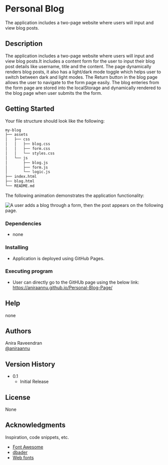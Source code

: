 # Personal Blog

The application includes a two-page website where users will input and view blog posts.

## Description

The application includes a two-page website where users will input and view blog posts.It includes a content form for the user to input their blog post details like username, title and the content. The page dynamically renders blog posts, it also has a light/dark mode toggle which helps user to switch between dark and light modes. The Return button in the blog page allows the user to navigate to the form page easily. The blog enteries from the form page are stored into the localStorage and dynamically rendered to the blog page when user submits the the form.

## Getting Started
Your file structure should look like the following:

```md
my-blog
├── assets
│   ├── css
│   │   ├── blog.css
│   │   ├── form.css
│   │   └── styles.css
│   └── js
│       ├── blog.js
│       ├── form.js
│       └── logic.js
├── index.html
├── blog.html
└── README.md
```
The following animation demonstrates the application functionality:

![A user adds a blog through a form, then the post appears on the following page.](./Assets/100-web-apis-challenge-demo.gif)

### Dependencies

* none

### Installing

* Application is deployed using GitHub Pages.

### Executing program

* User can directly go to the GitHUb page using the below link: https://aniraannu.github.io/Personal-Blog-Page/

## Help

none

## Authors

Anira Raveendran  
[@aniraannu](https://github.com/aniraannu)

## Version History
* 0.1
    * Initial Release

## License

None

## Acknowledgments

Inspiration, code snippets, etc.
* [Font Awesome](https://kit.fontawesome.com/ba420aa2e1.js)
* [dbader](https://github.com/dbader/readme-template)
* [Web fonts](https://www.onlinewebfonts.com/icon)
